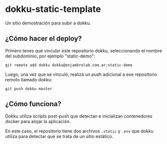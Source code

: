 # dokku-static-template

Un sitio demostración para subir a dokku.


## ¿Cómo hacer el deploy?

Primero tenes que vincular este repositorio dokku, seleccionando
el nombre del subdominio, por ejemplo "static-demo":

    git remote add dokku dokku@enjambrelab.com.ar:static-demo

Luego, una vez que se vinculó, realizá un push adicional a ese
repositorio remoto llamado dokku:

    git push dokku master

## ¿Cómo funciona?

Dokku utiliza scripts post-push que detectan e inicializan contenedores
docker para alojar la aplicación.

En este caso, el repositorio tiene dos archivos ``.static`` y ``.env``
que dokku utiliza para detectar que se trata de un sitio estático.
